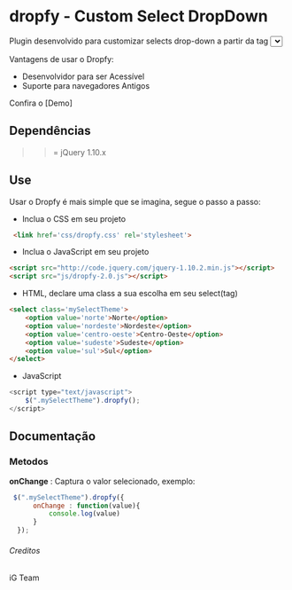 dropfy - Custom Select DropDown
==========

Plugin desenvolvido para customizar selects drop-down a partir da tag *<select>*.

Vantagens de usar o Dropfy:
* Desenvolvidor para ser Acessível
* Suporte para navegadores Antigos

Confira o [Demo]

## Dependências
>  >= jQuery 1.10.x

## Use

Usar o Dropfy é mais simple que se imagina, segue o passo a passo:

* Inclua o CSS em seu projeto

```html
 <link href='css/dropfy.css' rel='stylesheet'>
```

* Inclua o JavaScript em seu projeto

```html
<script src="http://code.jquery.com/jquery-1.10.2.min.js"></script>
<script src="js/dropfy-2.0.js"></script>  
```

* HTML, declare uma class a sua escolha em seu select(tag)

```html 
<select class='mySelectTheme'>
    <option value='norte'>Norte</option>
    <option value='nordeste'>Nordeste</option>
    <option value='centro-oeste'>Centro-Oeste</option>
    <option value='sudeste'>Sudeste</option>
    <option value='sul'>Sul</option>
</select>
```
* JavaScript

```javascript
<script type="text/javascript">
    $(".mySelectTheme").dropfy();                     
</script>
```

## Documentação

### Metodos

**onChange** : Captura o valor selecionado, exemplo:

```javascript
 $(".mySelectTheme").dropfy({
      onChange : function(value){
          console.log(value)
      }
  }); 
```

###### Creditos
iG Team
